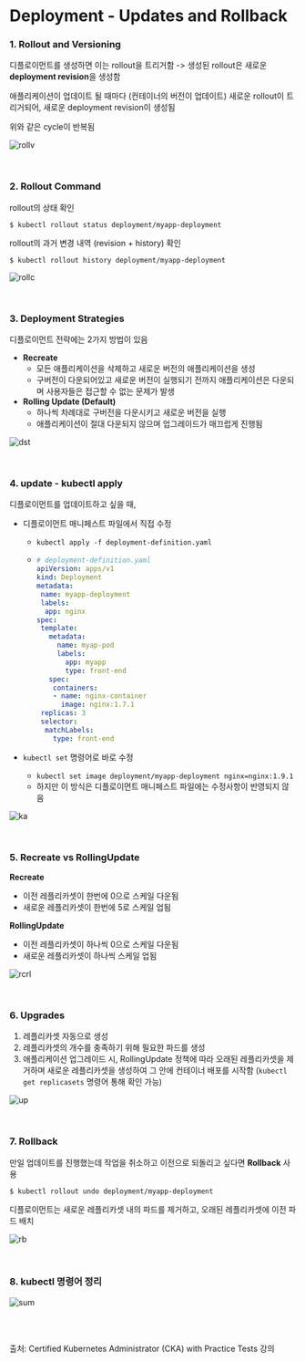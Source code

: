 # Deployment - Updates and Rollback

### 1. Rollout and Versioning

디플로이먼트를 생성하면 이는 rollout을 트리거함 -> 생성된 rollout은 새로운 **deployment revision**을 생성함

애플리케이션이 업데이트 될 때마다 (컨테이너의 버전이 업데이트) 새로운 rollout이 트리거되어, 새로운 deployment revision이 생성됨

위와 같은 cycle이 반복됨

![rollv](https://github.com/kodekloudhub/certified-kubernetes-administrator-course/raw/master/images/rollv.PNG)

<br>

### 2. Rollout Command

rollout의 상태 확인

```
$ kubectl rollout status deployment/myapp-deployment
```

rollout의 과거 변경 내역 (revision + history) 확인 

```
$ kubectl rollout history deployment/myapp-deployment
```



![rollc](https://github.com/kodekloudhub/certified-kubernetes-administrator-course/raw/master/images/rollc.PNG)

<br>

### 3. Deployment Strategies

디플로이먼트 전략에는 2가지 방법이 있음

- **Recreate**
  - 모든 애플리케이션을 삭제하고 새로운 버전의 애플리케이션을 생성
  - 구버전이 다운되어있고 새로운 버전이 실행되기 전까지 애플리케이션은 다운되며 사용자들은 접근할 수 없는 문제가 발생
- **Rolling Update (Default)**
  - 하나씩 차례대로 구버전을 다운시키고 새로운 버전을 실행
  - 애플리케이션이 절대 다운되지 않으며 업그레이드가 매끄럽게 진행됨 

![dst](https://github.com/kodekloudhub/certified-kubernetes-administrator-course/raw/master/images/dst.PNG)

<br>

### 4. update - kubectl apply 

디플로이먼트를 업데이트하고 싶을 때,

- 디플로이먼트 매니페스트 파일에서 직접 수정

  - `kubectl apply -f deployment-definition.yaml`

  - ```yaml
    # deployment-definition.yaml
    apiVersion: apps/v1
    kind: Deployment
    metadata:
     name: myapp-deployment
     labels:
      app: nginx
    spec:
     template:
       metadata:
         name: myap-pod
         labels:
           app: myapp
           type: front-end
       spec:
        containers:
        - name: nginx-container
          image: nginx:1.7.1
     replicas: 3
     selector:
      matchLabels:
        type: front-end       
    ```

- `kubectl set` 명령어로 바로 수정

  - `kubectl set image deployment/myapp-deployment nginx=nginx:1.9.1`
  - 하지만 이 방식은 디플로이먼트 매니페스트 파일에는 수정사항이 반영되지 않음

![ka](https://github.com/kodekloudhub/certified-kubernetes-administrator-course/raw/master/images/ka.PNG)

<br>

### 5. Recreate vs RollingUpdate

**Recreate**

- 이전 레플리카셋이 한번에 0으로 스케일 다운됨
- 새로운 레플리카셋이 한번에 5로 스케일 업됨

**RollingUpdate**

- 이전 레플리카셋이 하나씩 0으로 스케일 다운됨 
- 새로운 레플리카셋이 하나씩 스케일 업됨

![rcrl](https://github.com/kodekloudhub/certified-kubernetes-administrator-course/raw/master/images/rcrl.PNG)

<br>

### 6. Upgrades

1. 레플리카셋 자동으로 생성
2. 레플리카셋의 개수를 충족하기 위해 필요한 파드를 생성
3. 애플리케이션 업그레이드 시, RollingUpdate 정책에 따라 오래된 레플리카셋을 제거하며 새로운 레플리카셋을 생성하여 그 안에 컨테이너 배포를 시작함 (`kubectl get replicasets` 명령어 통해 확인 가능)

![up](https://github.com/kodekloudhub/certified-kubernetes-administrator-course/raw/master/images/up.PNG)

<br>

### 7. Rollback

만일 업데이트를 진행했는데 작업을 취소하고 이전으로 되돌리고 싶다면 **Rollback** 사용

```
$ kubectl rollout undo deployment/myapp-deployment
```

디플로이먼트는 새로운 레플리카셋 내의 파드를 제거하고, 오래된 레플리카셋에 이전 파드 배치 

![rb](https://github.com/kodekloudhub/certified-kubernetes-administrator-course/raw/master/images/rb.PNG)

<br>

### 8. kubectl 명령어 정리

![sum](https://github.com/kodekloudhub/certified-kubernetes-administrator-course/raw/master/images/sum.PNG)

<br>

<br>

출처: Certified Kubernetes Administrator (CKA) with Practice Tests 강의
